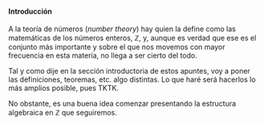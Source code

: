 


#### Introducción

A la teoría de números (_number theory_) hay quien la define como las
matemáticas de los números enteros, $\mathbb{Z}$, y, aunque es verdad que ese es
el conjunto más importante y sobre el que nos movemos con mayor frecuencia
en esta materia, no llega a ser cierto del todo.

Tal y como dije en la sección introductoria de estos apuntes, voy a poner
las definiciones, teoremas, etc. algo distintas. Lo que haré será hacerlos
lo más amplios posible, pues TKTK.

No obstante, es una buena idea comenzar presentando la estructura algebraica
en $\mathbb{Z}$ que seguiremos.


